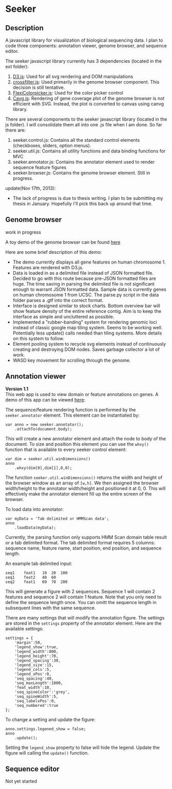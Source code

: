 # Seeker #

## Description ##
A javascript library for visualization of biological sequencing data. I plan to code three components: annotation viewer, genome browser, and sequence editor. 

The seeker javascript library currently has 3 dependencies (located in the ext folder):

1.	[D3.js](https://github.com/mbostock/d3): Used for all svg rendering and DOM manipulations
2.	[crossfilter.js](https://github.com/square/crossfilter): Used primarily in the genome browser component. This decision is still tentative.
3.	[FlexiColorpicker.js](https://github.com/DavidDurman/FlexiColorPicker): Used for the color picker control
4.	[Cavg.js](http://code.google.com/p/canvg/): Rendering of gene coverage plot of the genome browser is not efficient with SVG. Instead, the plot is converted to canvas using canvg library.

There are several components to the seeker javascript library (located in the js folder). I will consolidate them all into one .js file when I am done. So far there are:

1.	seeker.control.js: Contains all the standard control elements (checkboxes, sliders, option menus).
2.	seeker.util.js: Contains all utility functions and data binding functions for MVC
3.	seeker.annotator.js: Contains the annotator element used to render sequence feature figures
4.	seeker.browser.js: Contains the genome browser element. Still in progress.

update(Nov 17th, 2013):  

 - The lack of progress is due to thesis writing. I plan to be submitting my thesis in January. Hopefully I'll pick this back up around that time.


## Genome browser ##
work in progress 

A toy demo of the genome browser can be found [here](http://www.nextgenetics.net/tools/browser/browser.html)  

Here are some brief description of this demo:  

 - The demo currently displays all gene features on human chromosome 1. Features are rendered with D3.js. 
 - Data is loaded in as a delimited file instead of JSON formatted file. Decided to go with this route because pre-JSON formatted files are huge. The time saving in parsing the delimited file is not significant enough to warrant JSON formatted data. Sample data is currently genes on human chromosome 1 from UCSC. The parse.py script in the data folder parses a .gtf into the correct format.
 - Interface is designed similar to stock charts. Bottom overview bar will show feature density of the entire reference contig. Aim is to keep the interface as simple and uncluttered as possible.
 - Implemented a "rubber-banding" system for rendering genomic loci instead of classic google map tiling system. Seems to be working well. Potentially less update() calls needed than tiling systems. More details on this system to follow.
 - Element pooling system to recycle svg elements instead of continuously creating and destroying DOM nodes. Saves garbage collector a lot of work.
 - WASD key movement for scrolling through the genome.

## Annotation viewer ##
**Version 1.1**  
This web app is used to view domain or feature annotations on genes. A demo of this app can be viewed [here](http://www.nextgenetics.net/tools/anno_view/annotator.html):  

The sequence/feature rendering function is performed by the `seeker.annotator` element. This element can be instantiated by:

    var anno = new seeker.annotator();
        .attachTo(document.body);

This will create a new annotator element and attach the node to body of the document. To size and position this element you can use the `whxy()` function that is available to every seeker control element:  

    var dim = seeker.util.winDimensions()
    anno
        .whxy(dim[0],dim[1],0,0);

The function `seeker.util.winDimensions()` returns the width and height of the browser window as an array of `[w,h]`. We then assigned the browser width/height to the annotator width/height and positioned it at 0, 0. This will effectively make the annotator element fill up the entire screen of the browser.

To load data into annotator:

    var myData = 'Tab delimited or HMMScan data';
    anno
        .loadData(myData);

Currently, the parsing function only supports HMM Scan domain table result or a tab delimited format. The tab delimited format requires 5 columns: sequence name, feature name, start position, end position, and sequence length. 

An example tab delimited input:

    seq1	feat1	10	20	100
    seq1	feat2	40	60
    seq2	feat1	60	70	200

This will generate a figure with 2 sequences. Sequence 1 will contain 2 features and sequence 2 will contain 1 feature. Note that you only need to define the sequence length once. You can omitt the sequence length in subsequent lines with the same sequence.

There are many settings that will modify the annotation figure. The settings are stored in the `settings` property of the annotator element. Here are the available settings:

    settings = {
		'margin':50,
		'legend_show':true,
		'legend_width':800,
		'legend_height':70,
		'legend_spacing':30,
		'legend_size':15,
		'legend_cols':5,
		'legend_xPos':0,
		'seq_spacing':40,
		'seq_maxLength':1000,
		'feat_width':10,
		'seq_spineColor':'grey',
		'seq_spineWidth':5,
		'seq_labelxPos':0,
		'seq_numbered':true
	}; 

To change a setting and update the figure:
	
	anno.settings.legened_show = false;
	anno
	    .update();

Setting the `legend_show` property to false will hide the legend. Update the figure will calling the `update()` function.

## Sequence editor ##
Not yet started
